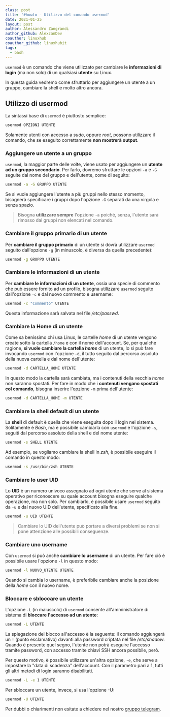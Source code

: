 ```yaml
---
class: post
title: '#howto - Utilizzo del comando usermod'
date: 2021-01-25
layout: post
author: Alessandro Zangrandi
author_github: AlexzanDev
coauthor: linuxhub
coauthor_github: linuxhubit
tags:
  - bash
---
```

`usermod` è un comando che viene utilizzato per cambiare le **informazioni di login** (ma non solo) di un qualsiasi **utente** su Linux.

In questa guida vedremo come sfruttarlo per aggiungere un utente a un gruppo, cambiare la shell e molto altro ancora.

## Utilizzo di usermod

La sintassi base di `usermod` è piuttosto semplice:

```bash
usermod OPZIONI UTENTE
```

Solamente utenti con accesso a *sudo*, oppure *root*, possono utilizzare il comando, che se eseguito correttamente **non mostrerà output**.

### Aggiungere un utente a un gruppo

`usermod`, la maggior parte delle volte, viene usato per aggiungere un **utente ad un gruppo secondario**. Per farlo, dovremo sfruttare le opzioni `-a` e `-G` seguite dal nome del gruppo e dell'utente, come di seguito:

```bash
usermod -a -G GRUPPO UTENTE
```

Se si vuole aggiungere l'utente a più gruppi nello stesso momento, bisognerà specificare i gruppi dopo l'opzione `-G` separati da una virgola e senza spazio.

> Bisogna **utilizzare sempre** l'opzione `-a` poiché, senza, l'utente sarà rimosso dai gruppi non elencati nel comando.

### Cambiare il gruppo primario di un utente

Per **cambiare il gruppo primario** di un utente si dovrà utilizzare `usermod` seguito dall'opzione `-g` (in minuscolo, è diversa da quella precedente):

```bash
usermod -g GRUPPO UTENTE
```

### Cambiare le informazioni di un utente

Per **cambiare le informazioni di un utente**, ossia una specie di commento che può essere fornito ad un profilo, bisogna utilizzare `usermod` seguito dall'opzione `-c` e dal nuovo commento e username:

```bash
usermod -c "Commento" UTENTE
```

Questa informazione sarà salvata nel file */etc/passwd*.

### Cambiare la Home di un utente

Come sa benissimo chi usa Linux, le cartelle *home* di un utente vengono create sotto la cartella `/home` e con il nome dell'account. Se, per qualche ragione, **si vuole cambiare la cartella *home*** di un utente, lo si può fare invocando `usermod` con l'opzione `-d`, il tutto seguito dal percorso assoluto della nuova cartella e dal nome dell'utente:

```bash
usermod -d CARTELLA_HOME UTENTE
```

In questo modo la cartella sarà cambiata, ma i contenuti della vecchia *home* non saranno spostati. Per fare in modo che i **contenuti vengano spostati col comando**, bisogna inserire l'opzione `-m` prima dell'utente:

```bash
usermod -d CARTELLA_HOME -m UTENTE
```

### Cambiare la shell default di un utente

La **shell** di default è quella che viene eseguita dopo il login nel sistema. Solitamente è *Bash*, ma è possibile cambiarla con `usermod` e l'opzione `-s`, seguiti dal percorso assoluto della shell e del nome utente:

```bash
usermod -s SHELL UTENTE
```

Ad esempio, se vogliamo cambiare la shell in *zsh*, è possibile eseguire il comando in questo modo:

```bash
usermod -s /usr/bin/zsh UTENTE
```

### Cambiare lo user UID

Lo **UID** è un numero univoco assegnato ad ogni utente che serve al sistema operativo per riconoscere su quale account bisogna eseguire qualche operazione, ma non solo. Per cambiarlo, è possibile usare `usermod` seguito da `-u` e dal nuovo UID dell'utente, specificato alla fine.

```bash
usermod -u UID UTENTE
```

> Cambiare lo UID dell'utente può portare a diversi problemi se non si pone attenzione alle possibili conseguenze.

### Cambiare uno username

Con `usermod` si può anche **cambiare lo username** di un utente. Per fare ciò è possibile usare l'opzione `-l` in questo modo:

```bash
usermod -l NUOVO_UTENTE UTENTE
```

Quando si cambia lo username, è preferibile cambiare anche la posizione della *home* con il nuovo nome.

### Bloccare e sbloccare un utente

L'opzione `-L` (in maiuscolo) di `usermod` consente all'amministratore di sistema di **bloccare l'accesso ad un utente**:

```bash
usermod -L UTENTE
```

La spiegazione del blocco all'accesso è la seguente: il comando aggiungerà un `!` (punto esclamativo) davanti alla password criptata nel file */etc/shadow*. Quando è presente quel segno, l'utente non potrà eseguire l'accesso tramite password, con accesso tramite chiavi SSH ancora possibile, però.

Per questo motivo, è possibile utilizzare un'altra opzione, `-e`, che serve a impostare la "data di scadenza" dell'account. Con il parametro pari a 1, tutti gli altri metodi di login saranno disabilitati.

```bash
usermod -L -e 1 UTENTE
```

Per sbloccare un utente, invece, si usa l'opzione -U:

```bash
usermod -U UTENTE
```

Per dubbi o chiarimenti non esitate a chiedere nel nostro <a href="https://t.me/linuxpeople">gruppo telegram</a>.
